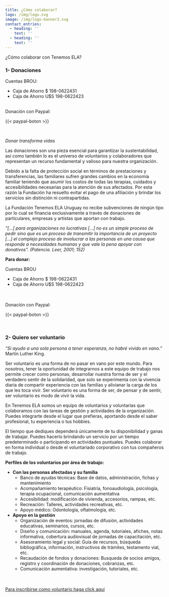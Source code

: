 ```yaml
---
title: ¿Cómo colaborar?
logo: /img/logo.svg
image: /img/logo-banner2.svg
contact_entries:
  - heading: ''
    text: ''
  - heading: ''
    text: ''
---
```

¿Cómo colaborar con Tenemos ELA?


<h3 class="f4 b lh-title mb2 primary">1- Donaciones</h3>

Cuentas BROU:  

* Caja de Ahorro $ 198-0622431
* Caja de Ahorro U$S 198-0622423

<br>
Donación con Paypal:

{{< paypal-boton >}}

<br>


_Donar transforma vidas_

Las donaciones son una pieza esencial para garantizar la sustentabilidad, así como también lo es el universo de voluntarios y colaboradores que representan un recurso fundamental y valioso para nuestra organización.

Debido a la falta de protección social en términos de prestaciones y transferencias, las familiares sufren grandes cambios en la economía familiar teniendo que asumir los costos de todas las terapias, cuidados y accesibilidades necesarias para la atención de sus afectados. Por esta razón la Fundación ha resuelto evitar el pago de una afiliación y brindar los servicios sin distinción ni contrapartidas.

La Fundación Tenemos ELA Uruguay no recibe subvenciones de ningún tipo por lo cual se financia exclusivamente a través de donaciones de particulares, empresas y artistas que aportan con trabajo.

_“\[…] para organizaciones no lucrativas \[…] no es un simple proceso de pedir sino que es un proceso de transmitir la importancia de un proyecto \[…] el complejo proceso de involucrar a las personas en una causa que responde a necesidades humanas y que vale la pena apoyar con donativos”. (Palencia. Leer, 2001; 152)_


**Para donar:**

Cuentas BROU  

* Caja de Ahorro $ 198-0622431
* Caja de Ahorro U$S 198-0622423
<br>
<br>
Donación con Paypal:

{{< paypal-boton >}}

<br>

<h3 class="f4 b lh-title mb2 primary">2- Quiero ser voluntario</h3>


_“Si ayudo a una sola persona a tener esperanza, no habré vivido en vano.”_ Martin Luther King.

Ser voluntario es una forma de no pasar en vano por este mundo. Para nosotros, tener la oportunidad de integrarnos a este equipo de trabajo nos permite crecer como personas, desarrollar nuestra forma de ser y el verdadero sentir de la solidaridad, que solo se experimenta con la vivencia diaria de compartir experiencia con las familias y alivianar la carga de los que les toca vivir. Ser voluntario es una forma de ser, de pensar y de sentir, ser voluntario es modo de vivir la vida.

En Tenemos ELA somos un equipo de voluntarios y voluntarias que colaboramos con las tareas de gestión y actividades de la organización. Puedes integrarte desde el lugar que prefieras, aportando desde el saber profesional, tu experiencia o tus hobbies.

El tiempo que dediques dependerá únicamente de tu disponibilidad y ganas de trabajar. Puedes hacerlo brindando un servicio por un tiempo predeterminado o participando en actividades puntuales. Puedes colaborar en forma individual o desde el voluntariado corporativo con tus compañeros de trabajo.


**Perfiles de los voluntarios por área de trabajo:**

- **Con las personas afectadas y su familia**
    + Banco de ayudas técnicas: Base de datos, administración, fichas y mantenimiento
    + Acompañamiento terapéutico: Fisiatría, fonoaudiología, psicología, terapia ocupacional, comunicación aumentativa
    + Accesibilidad: modificación de vivienda, accesorios, rampas, etc.
    + Recreación: Talleres, actividades recreativas, etc.
    + Apoyo médico: Odontología, oftalmología, etc.
- **Apoyo en la gestión**
    + Organización de eventos: jornadas de difusión, actividades educativas, seminarios, cursos, etc.
    + Diseño y comunicación: manuales, agenda, tutoriales, afiches, notas informativa, cobertura audiovisual de jornadas de capacitación, etc.
    + Asesoramiento legal y social: Guia de recursos, búsqueda bibliográfica, información, instructivos de trámites, testamento vial, etc.
    + Recaudación de fondos y donaciones: Busqueda de socios amigos, registro y coordinación de donaciones, cobranzas, etc.
    + Comunicación aumentativa: investigación, tutoriales, etc.


<br>
<br>

<a class="btn" href="https://docs.google.com/forms/d/e/1FAIpQLSfyqxf03Y8zr7t6mptfIJCWzTIMKkl7S_BYDIWhyJJ5w033Bg/viewform" target="_blank">
Para inscribirse como voluntario haga click aquí
</a>
